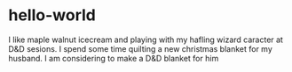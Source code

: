 # hello-world
I like maple walnut icecream and playing with my hafling wizard caracter at D&D sesions. 
I spend some time quilting a new christmas blanket for my husband.
I am considering to make a D&D blanket for him